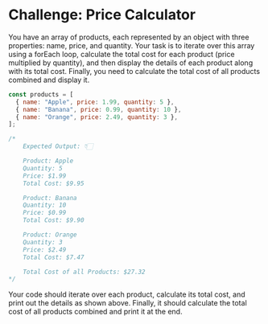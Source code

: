 # Challenge: Price Calculator

You have an array of products, each represented by an object with three properties: name, price, and quantity. Your task is to iterate over this array using a forEach loop, calculate the total cost for each product (price multiplied by quantity), and then display the details of each product along with its total cost. Finally, you need to calculate the total cost of all products combined and display it.

```js
const products = [
  { name: "Apple", price: 1.99, quantity: 5 },
  { name: "Banana", price: 0.99, quantity: 10 },
  { name: "Orange", price: 2.49, quantity: 3 },
];

/*
    Expected Output: 👇🏻

    Product: Apple
    Quantity: 5
    Price: $1.99
    Total Cost: $9.95

    Product: Banana
    Quantity: 10
    Price: $0.99
    Total Cost: $9.90

    Product: Orange
    Quantity: 3
    Price: $2.49
    Total Cost: $7.47

    Total Cost of all Products: $27.32
*/
```

Your code should iterate over each product, calculate its total cost, and print out the details as shown above. Finally, it should calculate the total cost of all products combined and print it at the end.
